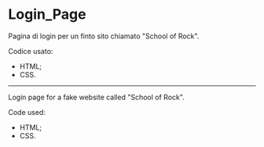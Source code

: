 # Login_Page
Pagina di login per un finto sito chiamato "School of Rock".

Codice usato:
- HTML;
- CSS.

----------------------------------------------------------
Login page for a fake website called "School of Rock".

Code used:
- HTML;
- CSS.
